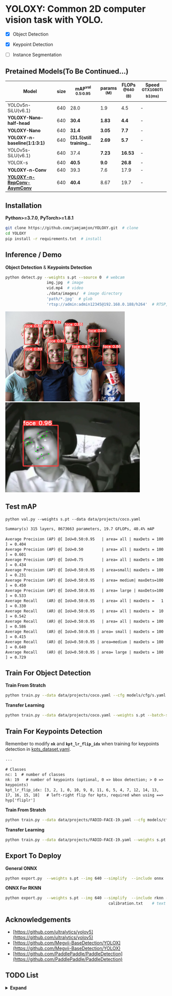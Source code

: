 # YOLOXY: Common 2D computer vision task with YOLO.

- [x] Object Detection
- [x] Keypoint Detection
- [ ] Instance Segmentation 


## Pretained Models(To Be Continued...)
|Model |size|mAP<sup>val<br>0.5:0.95 |params<br><sup>(M) |FLOPs<br><sup>@640 (B) | Speed<br><sup>GTX1080Ti b1(ms)
|---|---|---|---|---|---
|YOLOv5n-SiLU(v6.1)      		|640 |28.0 |1.9 |4.5 | -
|**YOLOXY-Nano-half-head**    		|640 |**30.4**|**1.83**|**4.4** | -
|**YOLOXY-Nano**      			|640 |**31.4**|**3.05**|**7.7** | -
|**YOLOXY-n-baseline(1:1:3:1)**      			|640 |**(31.5)still training...**|**2.69**|**5.7** |-
|YOLOv5s-SiLU(v6.1) 			|640 |37.4 |**7.23** |**16.53** |- 
|YOLOX-s 				|640 |**40.5** |**9.0** |**26.8** | - 
|**YOLOXY-n-Conv** 			|640 |39.3 |7.6  |17.9|-
|**[YOLOXY-n-RepConv-AsymConv](https://github.com/jamjamjon/YOLOXY/releases/download/v1.0/s.pt)** |640 |**40.4**     | 8.67 |19.7	| -


## Installation
**Python>=3.7.0**, **PyTorch>=1.8.1**

```bash
git clone https://github.com/jamjamjon/YOLOXY.git  # clone
cd YOLOXY
pip install -r requirements.txt  # install
```

## Inference / Demo 
__Object Detection__ & __Keypoints Detection__
```bash
python detect.py --weights s.pt	--source 0  # webcam
				  img.jpg  # image
				  vid.mp4  # video
				  ./data/images/  # image directory
				  'path/*.jpg'  # glob
				  'rtsp://admin:admin12345@192.168.0.188/h264'  # RTSP, RTMP, HTTP stream
```
<img src="./data/docs/demo/face-5-demo.jpg" height="280"> <img src="./data/docs/demo/FADID-FACE-demo.bmp" height="280">

## Test mAP
```
python val.py --weights s.pt --data data/projects/coco.yaml
```
```
Summary(s) 315 layers, 8673663 parameters, 19.7 GFLOPs, 40.4% mAP

Average Precision (AP) @[ IoU=0.50:0.95   | area= all | maxDets = 100 ] = 0.404
Average Precision (AP) @[ IoU=0.50        | area= all | maxDets = 100 ] = 0.601
Average Precision (AP) @[ IoU=0.75        | area= all | maxDets = 100 ] = 0.434
Average Precision (AP) @[ IoU=0.50:0.95   | area=small| maxDets = 100 ] = 0.231
Average Precision (AP) @[ IoU=0.50:0.95   | area= medium| maxDets=100 ] = 0.450
Average Precision (AP) @[ IoU=0.50:0.95   | area= large | maxDets=100 ] = 0.533
Average Recall    (AR) @[ IoU=0.50:0.95   | area= all | maxDets =   1 ] = 0.330
Average Recall    (AR) @[ IoU=0.50:0.95   | area= all | maxDets =  10 ] = 0.542
Average Recall    (AR) @[ IoU=0.50:0.95   | area= all | maxDets = 100 ] = 0.586
Average Recall    (AR) @[ IoU=0.50:0.95 | area= small | maxDets = 100 ] = 0.415
Average Recall    (AR) @[ IoU=0.50:0.95 | area=medium | maxDets = 100 ] = 0.640
Average Recall    (AR) @[ IoU=0.50:0.95 | area= large | maxDets = 100 ] = 0.729
```

## Train For Object Detection

__Train From Stratch__
```bash
python train.py --data data/projects/coco.yaml --cfg models/cfg/s.yaml --batch-size -1
```
__Transfer Learning__
```bash
python train.py --data data/projects/coco.yaml --weights s.pt --batch-size -1
```

## Train For Keypoints Detection

Remember to modify **`nk`** and **`kpt_lr_flip_idx`** when training for keypoints detection in [kpts_dataset.yaml](./data/projects/FADID-FACE-19.yaml). 
```
...

# Classes
nc: 1  # number of classes
nk: 19   # number of keypoints (optional, 0 => bbox detection; > 0 => keypoints)
kpt_lr_flip_idx: [3, 2, 1, 0, 10, 9, 8, 11, 6, 5, 4, 7, 12, 14, 13, 17, 16, 15, 18]   # left-right flip for kpts, required when using ==> hyp['fliplr']

```

__Train From Stratch__
```bash
python train.py --data data/projects/FADID-FACE-19.yaml --cfg models/cfg/s.yaml --batch-size -1
```
__Transfer Learning__
```bash
python train.py --data data/projects/FADID-FACE-19.yaml --weights s.pt --batch-size -1
```


## Export To Deploy
__General ONNX__
```bash
python export.py  --weights s.pt --img 640 --simplify  --include onnx
```
__ONNX For RKNN__
```bash
python export.py  --weights s.pt --img 640 --simplify  --include rknn --cali data/images/  # image dirdirectory
								    	     calibration.txt 	# text file of images path 
```

## Acknowledgements
* [https://github.com/ultralytics/yolov5](https://github.com/ultralytics/yolov5)
* [https://github.com/Megvii-BaseDetection/YOLOX](https://github.com/Megvii-BaseDetection/YOLOX)
* [https://github.com/PaddlePaddle/PaddleDetection](https://github.com/PaddlePaddle/PaddleDetection)


## TODO List

<details><summary> <b>Expand</b> </summary>

- [x] sa block -> increse 0.8% map in xs model =====> to test(speed)
- [x] siou
- [x] close mosaic in the last 5% epochs
- [x] hyps config
- [x] byte_tracker 
- [x] remove yolov5 parts
- [x] rknn export parts
- [x] rknn QNT calibration file: support dir(recommend), not only cali.txt
- [x] RKNN C++ deploy code ref
- [x] pose-estimation(keypoints detection) -> dataloader and model
- [x] pose-estimation(keypoints detection) -> head and loss
- [x] SimOTA bug fix(many2one): re-assign anchors for GTs whose anchors assigned before just have been removed
- [x] AsymConv() used in stem part or some other parts, can not replace all Conv()! It will cause hard traning!
- [x] Tasked alignment assignment in compute_loss()	
- [x] add KPTs cost to cost matrix in order to align all task
- [x] different branch has different branch head(TOOD, TAL)

- [ ] nano model: baseline, compare with yolov5;

- [ ] torchscript, tensorRT, coreML support   
- [ ] more backbones experiments(PP-YOLOE, Transformer-based, ConvNext, ...)    
- [ ] DBB, DBBConv() => Diverse Branch Block: Building a Convolution as an Inception-like Unit
- [ ] X_focal loss => vari-focal loss in cls and obj; d-focal loss in box 
- [ ] End2End => NMS Free
- [ ] OC_tracker with kpt
- [ ] ObjectBox
- [ ] Instance segmentation
</details>
